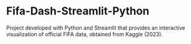 # Fifa-Dash-Streamlit-Python
Project developed with Python and Streamlit that provides an interactive visualization of official FIFA data, obtained from Kaggle (2023).

